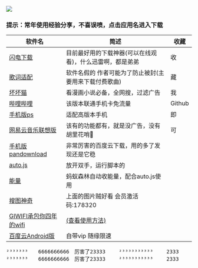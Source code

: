 ![](https://github.com/truetears1/truetears/blob/master/%E6%9C%AA%E6%A0%87%E9%A2%98-1.png)
### 提示：常年使用经验分享，不喜误喷，点击应用名进入下载

软件名 | 简述 | 收藏 
---- | ----- | ---
[闪电下载](https://www.lanzous.com/i4foc7c) | 目前最好用的下载神器(可以在线观看)，什么迅雷啊，都是弟弟 | 收
[歌词适配](http://t.cn/AiKYNuL7) | 软件名假的 作者可能为了防止被封(主要用来下载付费歌曲) | 藏
[坏坏猫](http://t.cn/Ai9b8Vec) | 看漫画小说必备，全网搜，过滤广告 | 我
[哔哩哔哩](http://t.cn/Ai9bD4oB) | 该版本联通手机卡免流量 | Github
[手机版ps](http://t.cn/Ai9bkPur) | 适配高版本手机 | 即
[网易云音乐联想版](https://www.lanzous.com/i4d2ush) | 该有的功能都有，就是没广告，没有胡里花哨🌸 | 可
[手机版pandownload](https://www.lanzous.com/i4d209i) | 非常厉害的百度云下载，用的多了发现还是它稳
[auto.js](https://www.lanzous.com/i4d1yyb) | 放开双手，运行脚本的
[能量]() | 蚂蚁森林自动收能量，配合auto.js使用
[搜图神奇](https://www.lanzous.com/i4f6gef) | 上面的图片贼好看 会员激活码:178320
[GIWIFI承包你四年的wifi](http://wifi.huixia.cc) | [(查看使用方法)](http://wifi.huixia.cc/app/book_main.html)
[百度云Android版](https://www.lanzous.com/i4gkate) | 自带vip  随缘限速

   <pre>
²³³³³³³　　6666666666　厉害了23333　　 ²³³³³³³³³³³　　 2333　　 666666　　　　 ²³³　 666　　太牛了！！　　 ²³³³³³³　　6666666 　　厉害了23333　　 ²³³³³³³³³666³　　 2333　　 6666　　　　 66666　　 ²³³³³³³　　6666666       ²³³³³³³³³³³  6666   22333   666   66 33333  厉害了
²³³³³³³　　6666666666　厉害了23333　　 ²³³³³³³³³³³　　 2333　　 666666　　　　 ²³³　 666　　太牛了！！　　 ²³³³³³³　　6666666 　　厉害了23333　　 ²³³³³³³³³666³　　 2333　　 6666　　　　 66666　　 ²³³³³³³　　6666666    ²³³³³³³³³666³  ²³³³³³³³³666³²³³³³³³³³666³
   <pre>



